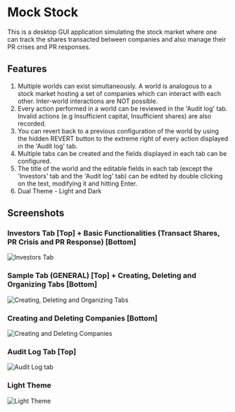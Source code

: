 # Mock Stock
This is a desktop GUI application simulating the stock market where one can track the shares transacted between companies and also manage their PR crises and PR responses.

## Features
1. Multiple worlds can exist simultaneously. A world is analogous to a stock market hosting a set of companies which can interact with each other. Inter-world interactions are NOT possible.
2. Every action performed in a world can be reviewed in the 'Audit log' tab. Invalid actions (e.g Insufficient capital, Insufficient shares) are also recorded.
3. You can revert back to a previous configuration of the world by using the hidden REVERT button to the extreme right of every action displayed in the 'Audit log' tab.
4. Multiple tabs can be created and the fields displayed in each tab can be configured.
5. The title of the world and the editable fields in each tab (except the 'Investors' tab and the 'Audit log' tab) can be edited by double clicking on the text, modifying it and hitting Enter.
6. Dual Theme - Light and Dark

## Screenshots
### Investors Tab [Top] + Basic Functionalities (Transact Shares, PR Crisis and PR Response) [Bottom]
![Investors Tab](https://user-images.githubusercontent.com/75443405/133928470-21fe02eb-1d75-4b7f-a4df-2752a3f87876.png)

### Sample Tab (GENERAL) [Top] + Creating, Deleting and Organizing Tabs [Bottom]
![Creating, Deleting and Organizing Tabs](https://user-images.githubusercontent.com/75443405/133928487-55277792-bce7-4050-9fea-3eac32901b88.png)

### Creating and Deleting Companies [Bottom]
![Creating and Deleting Companies](https://user-images.githubusercontent.com/75443405/133928527-c98a50c1-af9a-49e9-ad61-106cb0c09714.png)

### Audit Log Tab [Top]
![Audit Log tab](https://user-images.githubusercontent.com/75443405/133928547-83836a82-db92-4b8a-a73b-eca042a2e68d.png)

### Light Theme 
![Light Theme](https://user-images.githubusercontent.com/75443405/133928564-8db02039-2a5e-426a-9d5c-317de2bc4b71.png)



